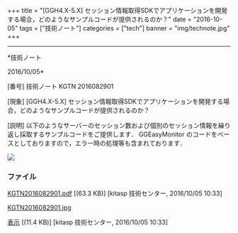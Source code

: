 ﻿+++
title = "[GGH4.X-5.X] セッション情報取得SDKでアプリケーションを開発する場合，どのようなサンプルコードが提供されるのか？"
date = "2016-10-05"
tags = ["技術ノート"]
categories = ["tech"]
banner = "img/technote.jpg"
+++

-----------------------------------------------------------------------------------------------------------------------------

*技術ノート

2016/10/05*


[番号]
技術ノート KGTN 2016082901

[現象]
[GGH4.X-5.X]
セッション情報取得SDKでアプリケーションを開発する場合，どのようなサンプルコードが提供されるのか？

[説明]
以下のようなサーバーのセッション数および個別のセッション情報を繰り返し採取するサンプルコードをご提供します．
GGEasyMonitor
のコードをベースとしておりますので，エラー時の処理等も含まれております．

![](http://techreport.kitasp.net/attachments/download/3026/KGTN2016082901.jpg)


### ファイル

 
 


[KGTN2016082901.pdf](http://techreport.kitasp.net/attachments/download/3025/KGTN2016082901.pdf)
 [(63.3 KB)] [kitasp 技術センター, 2016/10/05
10:33]

[KGTN2016082901.jpg](http://techreport.kitasp.net/attachments/download/3026/KGTN2016082901.jpg)

[表示](http://techreport.kitasp.net/attachments/3026/KGTN2016082901.jpg "表示")
 [(11.4 KB)] [kitasp 技術センター, 2016/10/05
10:33]


 


 

